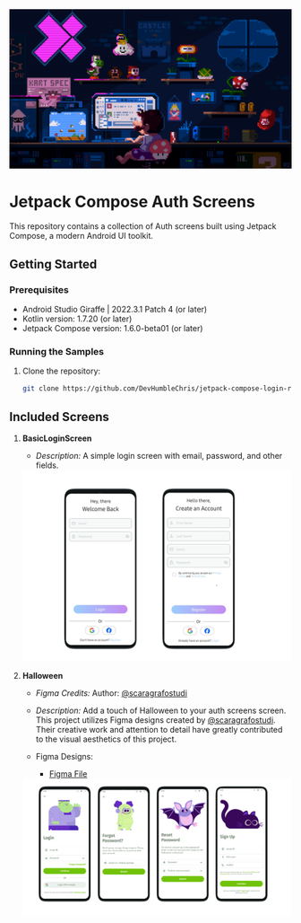 <div>
    <img src="./public/mario.gif" alt="mario" />
</div>

# Jetpack Compose Auth Screens

This repository contains a collection of Auth screens built using Jetpack Compose, a modern Android UI toolkit.

## Getting Started

### Prerequisites

- Android Studio Giraffe | 2022.3.1 Patch 4 (or later)
- Kotlin version: 1.7.20 (or later)
- Jetpack Compose version: 1.6.0-beta01 (or later)

### Running the Samples

1. Clone the repository:

   ```bash
   git clone https://github.com/DevHumbleChris/jetpack-compose-login-registration-samples.git
   ```

## Included Screens

1. **BasicLoginScreen**

   - _Description:_ A simple login screen with email, password, and other fields.

   <img src="./public/simple-login.png" alt="simple login image" style="max-width: 30rem; margin: auto;"/>

2. **Halloween**

   - _Figma Credits:_ Author: [@scaragrafostudi](https://www.figma.com/@scaragrafostudi)

   - _Description:_ Add a touch of Halloween to your auth screens screen. This project utilizes Figma designs created by [@scaragrafostudi](https://www.figma.com/@scaragrafostudi). Their creative work and attention to detail have greatly contributed to the visual aesthetics of this project.

   - Figma Designs:
     - [Figma File](<https://www.figma.com/file/f1ycwMo2IDH4Ig5OKfh8oz/Login-and-Sign-up-Screens-(Community)?type=design&node-id=103%3A350&mode=design&t=NKilFaZkVrQm7T0R-1>)

   <img src="./public/halloween.png" alt="halloween" />
